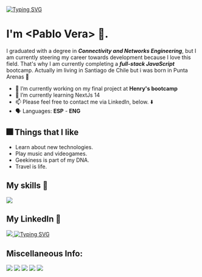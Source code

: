 <a href="https://git.io/typing-svg"><img src="https://readme-typing-svg.demolab.com?font=Fira+Code&size=38&pause=1000&color=3D34B2&background=FFFFFF00&random=false&width=522&lines=Hi++there++Topabli++here++%F0%9F%A7%91%F0%9F%8F%BB%E2%80%8D%F0%9F%92%BB" alt="Typing SVG" /></a>

<!--
**Topabli2/Topabli2** is a ✨ _special_ ✨ repository because its `README.md` (this file) appears on your GitHub profile.

Here are some ideas to get you started:

- 🔭 I’m currently working on ...
- 🌱 I’m currently learning ...
- 👯 I’m looking to collaborate on ...
- 🤔 I’m looking for help with ...
- 💬 Ask me about ...
- 📫 How to reach me: ...
- 😄 Pronouns: ...
- ⚡ Fun fact: ...
-->
# I'm \<Pablo Vera\> 👋. 

I graduated with a degree in ***Connectivity and Networks Engineering***,
but I am currently steering my career towards development because I love this field. 
That's why I am currently completing a ***full-stack JavaScript*** bootcamp.
Actually im living in Santiago de Chile but i was born in Punta Arenas 🐧

- 🔭 I’m currently working on my final project at **Henry's bootcamp**
- 🌱 I’m currently learning NextJs 14 
- 📫 Please feel free to contact me via LinkedIn, below. ⬇️
- 🗣️ Languages: **ESP** - **ENG**
  

## 🎆 Things that I like

- Learn about new technologies.
- Play music and videogames.
- Geekiness is part of my DNA.
- Travel is life.
   

## My skills 🤹
<p>
  <a href="https://skillicons.dev">
    <img src="https://skillicons.dev/icons?i=git,html,css,js,react,redux,vercel,nextjs,nodejs,sequelize,prisma,supabase,postgres,aws,linux" />
  </a>
</p>


## My LinkedIn 📲
<p text-align:"center">
  <a href="https://www.linkedin.com/in/pablo-vera-744676161/">
    <img src="https://skillicons.dev/icons?i=linkedin" />
  </a>
  <a href="https://git.io/typing-svg"><img src="https://readme-typing-svg.demolab.com?font=Fira+Code&size=38&duration=4000&pause=1&color=3D34B2&background=FFFFFF00&random=false&width=522&lines=%3C-" alt="Typing SVG" /></a>
</p>

## Miscellaneous Info:

<p>
  <img src=https://img.shields.io/badge/Steam-000000?style=for-the-badge&logo=steam&logoColor=white />
  <img src=https://img.shields.io/badge/Spotify-1ED760?&style=for-the-badge&logo=spotify&logoColor=white />
  <img src=https://img.shields.io/badge/prettier-1A2C34?style=for-the-badge&logo=prettier&logoColor=F7BA3E />
  <img src=https://img.shields.io/badge/Notion-000000?style=for-the-badge&logo=notion&logoColor=white />
  <img src=https://img.shields.io/badge/Jira-0052CC?style=for-the-badge&logo=Jira&logoColor=white />
</p>

